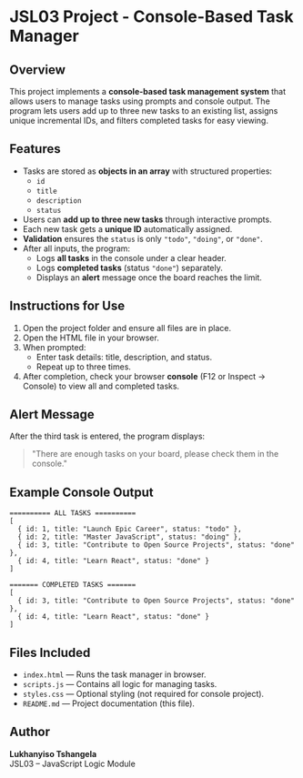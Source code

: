 # JSL03 Project - Console-Based Task Manager

## Overview
This project implements a **console-based task management system** that allows users to manage tasks using prompts and console output. The program lets users add up to three new tasks to an existing list, assigns unique incremental IDs, and filters completed tasks for easy viewing.

## Features
- Tasks are stored as **objects in an array** with structured properties:
  - `id`
  - `title`
  - `description`
  - `status`
- Users can **add up to three new tasks** through interactive prompts.
- Each new task gets a **unique ID** automatically assigned.
- **Validation** ensures the `status` is only `"todo"`, `"doing"`, or `"done"`.
- After all inputs, the program:
  - Logs **all tasks** in the console under a clear header.
  - Logs **completed tasks** (status `"done"`) separately.
  - Displays an **alert** message once the board reaches the limit.

## Instructions for Use
1. Open the project folder and ensure all files are in place.
2. Open the HTML file in your browser.
3. When prompted:
   - Enter task details: title, description, and status.
   - Repeat up to three times.
4. After completion, check your browser **console** (F12 or Inspect → Console) to view all and completed tasks.

## Alert Message
After the third task is entered, the program displays:
> "There are enough tasks on your board, please check them in the console."

## Example Console Output
```
========== ALL TASKS ==========
[
  { id: 1, title: "Launch Epic Career", status: "todo" },
  { id: 2, title: "Master JavaScript", status: "doing" },
  { id: 3, title: "Contribute to Open Source Projects", status: "done" },
  { id: 4, title: "Learn React", status: "done" }
]

======= COMPLETED TASKS =======
[
  { id: 3, title: "Contribute to Open Source Projects", status: "done" },
  { id: 4, title: "Learn React", status: "done" }
]
```

## Files Included
- `index.html` — Runs the task manager in browser.
- `scripts.js` — Contains all logic for managing tasks.
- `styles.css` — Optional styling (not required for console project).
- `README.md` — Project documentation (this file).

## Author
**Lukhanyiso Tshangela**  
JSL03 – JavaScript Logic Module 
